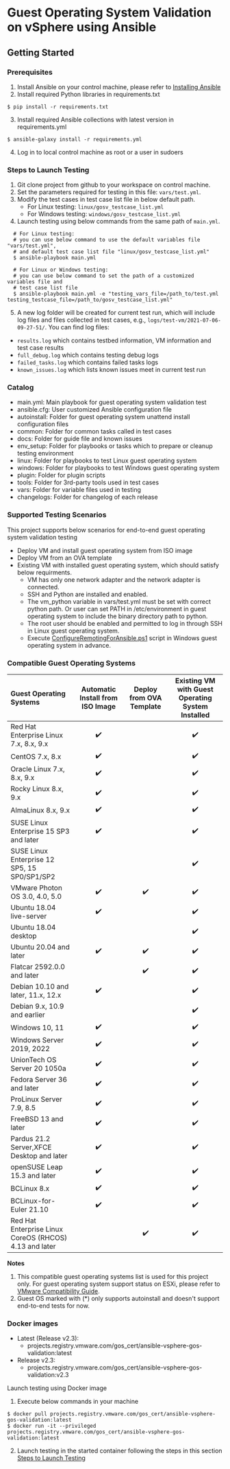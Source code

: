 # Guest Operating System Validation on vSphere using Ansible

## Getting Started

### Prerequisites
1. Install Ansible on your control machine, please refer to [Installing Ansible](https://docs.ansible.com/ansible/latest/installation_guide/intro_installation.html)
2. Install required Python libraries in requirements.txt
```
$ pip install -r requirements.txt
```
3. Install required Ansible collections with latest version in requirements.yml
```
$ ansible-galaxy install -r requirements.yml
```
4. Log in to local control machine as root or a user in sudoers

### Steps to Launch Testing
1. Git clone project from github to your workspace on control machine.
2. Set the parameters required for testing in this file: `vars/test.yml`.
3. Modify the test cases in test case list file in below default path.
   * For Linux testing: `linux/gosv_testcase_list.yml`
   * For Windows testing: `windows/gosv_testcase_list.yml`
4. Launch testing using below commands from the same path of `main.yml`.
```
  # For Linux testing:
  # you can use below command to use the default variables file "vars/test.yml",
  # and default test case list file "linux/gosv_testcase_list.yml"
  $ ansible-playbook main.yml

  # For Linux or Windows testing:
  # you can use below command to set the path of a customized variables file and
  # test case list file
  $ ansible-playbook main.yml -e "testing_vars_file=/path_to/test.yml testing_testcase_file=/path_to/gosv_testcase_list.yml"
```
5. A new log folder will be created for current test run, which will include log files and files collected in test cases, e.g., `logs/test-vm/2021-07-06-09-27-51/`. You can find log files:
  * `results.log` which contains testbed information, VM information and test case results
  * `full_debug.log` which contains testing debug logs
  * `failed_tasks.log` which contains failed tasks logs
  * `known_issues.log` which lists known issues meet in current test run

### Catalog
* main.yml: Main playbook for guest operating system validation test
* ansible.cfg: User customized Ansible configuration file
* autoinstall: Folder for guest operating system unattend install configuration files
* common: Folder for common tasks called in test cases
* docs: Folder for guide file and known issues
* env_setup: Folder for playbooks or tasks which to prepare or cleanup testing environment
* linux: Folder for playbooks to test Linux guest operating system
* windows: Folder for playbooks to test Windows guest operating system
* plugin: Folder for plugin scripts
* tools: Folder for 3rd-party tools used in test cases
* vars: Folder for variable files used in testing
* changelogs: Folder for changelog of each release 

### Supported Testing Scenarios
This project supports below scenarios for end-to-end guest operating system validation testing 
* Deploy VM and install guest operating system from ISO image
* Deploy VM from an OVA template
* Existing VM with installed guest operating system, which should satisfy below requirments.
  * VM has only one network adapter and the network adapter is connected.
  * SSH and Python are installed and enabled.
  * The vm_python variable in vars/test.yml must be set with correct python path. Or user can set PATH in /etc/environment in guest operating system to include the binary directory path to python.
  * The root user should be enabled and permitted to log in through SSH in Linux guest operating system.
  * Execute [ConfigureRemotingForAnsible.ps1](https://github.com/ansible/ansible/blob/devel/examples/scripts/ConfigureRemotingForAnsible.ps1) script in Windows guest operating system in advance.

### Compatible Guest Operating Systems

| Guest Operating Systems                       | Automatic Install from ISO Image | Deploy from OVA Template | Existing VM with Guest Operating System Installed |
|:----------------------------------------------| :------------------------------: | :----------------------: | :--------------------------------: |
| Red Hat Enterprise Linux 7.x, 8.x, 9.x        | :heavy_check_mark:               |                          | :heavy_check_mark:                 |
| CentOS 7.x, 8.x                               | :heavy_check_mark:               |                          | :heavy_check_mark:                 |
| Oracle Linux 7.x, 8.x, 9.x                    | :heavy_check_mark:               |                          | :heavy_check_mark:                 |
| Rocky Linux 8.x, 9.x                          | :heavy_check_mark:               |                          | :heavy_check_mark:                 |
| AlmaLinux 8.x, 9.x                            | :heavy_check_mark:               |                          | :heavy_check_mark:                 |
| SUSE Linux Enterprise 15 SP3 and later        | :heavy_check_mark:               |                          | :heavy_check_mark:                 |
| SUSE Linux Enterprise 12 SP5, 15 SP0/SP1/SP2  |                                  |                          | :heavy_check_mark:                 |
| VMware Photon OS 3.0, 4.0, 5.0                | :heavy_check_mark:               | :heavy_check_mark:       | :heavy_check_mark:                 |
| Ubuntu 18.04 live-server                      | :heavy_check_mark:               |                          | :heavy_check_mark:                 |
| Ubuntu 18.04 desktop                          |                                  |                          | :heavy_check_mark:                 |
| Ubuntu 20.04 and later                        | :heavy_check_mark:               | :heavy_check_mark:       | :heavy_check_mark:                 |
| Flatcar 2592.0.0 and later                    |                                  | :heavy_check_mark:       | :heavy_check_mark:                 |
| Debian 10.10 and later, 11.x, 12.x            | :heavy_check_mark:               |                          | :heavy_check_mark:                 |
| Debian 9.x, 10.9 and earlier                  |                                  |                          | :heavy_check_mark:                 |
| Windows 10, 11                                | :heavy_check_mark:               |                          | :heavy_check_mark:                 |
| Windows Server 2019, 2022                     | :heavy_check_mark:               |                          | :heavy_check_mark:                 |
| UnionTech OS Server 20 1050a                  | :heavy_check_mark:               |                          | :heavy_check_mark:                 |
| Fedora Server 36 and later                    | :heavy_check_mark:               |                          | :heavy_check_mark:                 |
| ProLinux Server 7.9, 8.5                      | :heavy_check_mark:               |                          | :heavy_check_mark:                 |
| FreeBSD 13 and later                          | :heavy_check_mark:               |                          | :heavy_check_mark:                 |
| Pardus 21.2 Server,XFCE Desktop and later     | :heavy_check_mark:               |                          | :heavy_check_mark:                 |
| openSUSE Leap 15.3 and later                  | :heavy_check_mark:               |                          | :heavy_check_mark:                 |
| BCLinux 8.x                                   | :heavy_check_mark:               |                          | :heavy_check_mark:                 |
| BCLinux-for-Euler 21.10                       | :heavy_check_mark:               |                          | :heavy_check_mark:                 |
| Red Hat Enterprise Linux CoreOS (RHCOS) 4.13 and later                    |                                  | :heavy_check_mark:       | :heavy_check_mark:                 |

**Notes**
1. This compatible guest operating systems list is used for this project only. For guest operating system support status on ESXi, please refer to [VMware Compatibility Guide](https://www.vmware.com/resources/compatibility/search.php?deviceCategory=software&testConfig=16).
2. Guest OS marked with (*) only supports autoinstall and doesn't support end-to-end tests for now.

### Docker images
* Latest (Release v2.3):
  * projects.registry.vmware.com/gos_cert/ansible-vsphere-gos-validation:latest
* Release v2.3:
  * projects.registry.vmware.com/gos_cert/ansible-vsphere-gos-validation:v2.3

Launch testing using Docker image
1. Execute below commands in your machine
```
$ docker pull projects.registry.vmware.com/gos_cert/ansible-vsphere-gos-validation:latest
$ docker run -it --privileged projects.registry.vmware.com/gos_cert/ansible-vsphere-gos-validation:latest
```
2. Launch testing in the started container following the steps in this section [Steps to Launch Testing](#steps-to-launch-testing)
